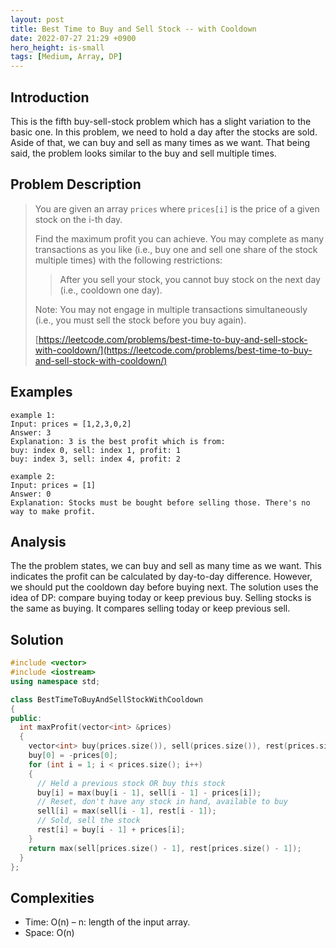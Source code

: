 ```yaml
---
layout: post
title: Best Time to Buy and Sell Stock -- with Cooldown
date: 2022-07-27 21:29 +0900
hero_height: is-small
tags: [Medium, Array, DP]
---
```

## Introduction
This is the fifth buy-sell-stock problem which has a slight variation to the basic one.
In this problem, we need to hold a day after the stocks are sold.
Aside of that, we can buy and sell as many times as we want.
That being said, the problem looks similar to the buy and sell multiple times.

## Problem Description
> You are given an array `prices` where `prices[i]` is the price of a given stock on the i-th day.
>
> Find the maximum profit you can achieve.
> You may complete as many transactions as you like
> (i.e., buy one and sell one share of the stock multiple times) with the following restrictions:
>
> > After you sell your stock, you cannot buy stock on the next day (i.e., cooldown one day).
> 
> Note: You may not engage in multiple transactions simultaneously
> (i.e., you must sell the stock before you buy again).
> 
> [https://leetcode.com/problems/best-time-to-buy-and-sell-stock-with-cooldown/](https://leetcode.com/problems/best-time-to-buy-and-sell-stock-with-cooldown/)

## Examples
```
example 1:
Input: prices = [1,2,3,0,2]
Answer: 3
Explanation: 3 is the best profit which is from:
buy: index 0, sell: index 1, profit: 1
buy: index 3, sell: index 4, profit: 2
```
```
example 2:
Input: prices = [1]
Answer: 0
Explanation: Stocks must be bought before selling those. There's no way to make profit.
```

## Analysis
The the problem states, we can buy and sell as many time as we want.
This indicates the profit can be calculated by day-to-day difference.
However, we should put the cooldown day before buying next.
The solution uses the idea of DP: compare buying today or keep previous buy.
Selling stocks is the same as buying. It compares selling today or keep previous sell.

## Solution
```cpp
#include <vector>
#include <iostream>
using namespace std;

class BestTimeToBuyAndSellStockWithCooldown
{
public:
  int maxProfit(vector<int> &prices)
  {
    vector<int> buy(prices.size()), sell(prices.size()), rest(prices.size());
    buy[0] = -prices[0];
    for (int i = 1; i < prices.size(); i++)
    {
      // Held a previous stock OR buy this stock
      buy[i] = max(buy[i - 1], sell[i - 1] - prices[i]);
      // Reset, don't have any stock in hand, available to buy
      sell[i] = max(sell[i - 1], rest[i - 1]);
      // Sold, sell the stock
      rest[i] = buy[i - 1] + prices[i];
    }
    return max(sell[prices.size() - 1], rest[prices.size() - 1]);
  }
};
```

## Complexities
- Time: O(n) – n: length of the input array.
- Space: O(n)

